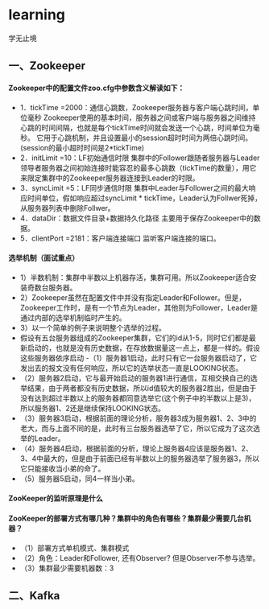 # learning
学无止境
## 一、Zookeeper
#### Zookeeper中的配置文件zoo.cfg中参数含义解读如下：
- 1．tickTime =2000：通信心跳数，Zookeeper服务器与客户端心跳时间，单位毫秒
Zookeeper使用的基本时间，服务器之间或客户端与服务器之间维持心跳的时间间隔，也就是每个tickTime时间就会发送一个心跳，时间单位为毫秒。
它用于心跳机制，并且设置最小的session超时时间为两倍心跳时间。(session的最小超时时间是2*tickTime)
- 2．initLimit =10：LF初始通信时限
集群中的Follower跟随者服务器与Leader领导者服务器之间初始连接时能容忍的最多心跳数（tickTime的数量），用它来限定集群中的Zookeeper服务器连接到Leader的时限。
- 3．syncLimit =5：LF同步通信时限
集群中Leader与Follower之间的最大响应时间单位，假如响应超过syncLimit * tickTime，Leader认为Follwer死掉，从服务器列表中删除Follwer。
- 4．dataDir：数据文件目录+数据持久化路径
主要用于保存Zookeeper中的数据。
- 5．clientPort =2181：客户端连接端口
监听客户端连接的端口。

#### 选举机制（面试重点）
- 1）半数机制：集群中半数以上机器存活，集群可用。所以Zookeeper适合安装奇数台服务器。
- 2）Zookeeper虽然在配置文件中并没有指定Leader和Follower。但是，Zookeeper工作时，是有一个节点为Leader，其他则为Follower，Leader是通过内部的选举机制临时产生的。
- 3）以一个简单的例子来说明整个选举的过程。
- 假设有五台服务器组成的Zookeeper集群，它们的id从1-5，同时它们都是最新启动的，也就是没有历史数据，在存放数据量这一点上，都是一样的。假设这些服务器依序启动
-（1）服务器1启动，此时只有它一台服务器启动了，它发出去的报文没有任何响应，所以它的选举状态一直是LOOKING状态。
- （2）服务器2启动，它与最开始启动的服务器1进行通信，互相交换自己的选举结果，由于两者都没有历史数据，所以id值较大的服务器2胜出，但是由于没有达到超过半数以上的服务器都同意选举它(这个例子中的半数以上是3)，所以服务器1、2还是继续保持LOOKING状态。
- （3）服务器3启动，根据前面的理论分析，服务器3成为服务器1、2、3中的老大，而与上面不同的是，此时有三台服务器选举了它，所以它成为了这次选举的Leader。
- （4）服务器4启动，根据前面的分析，理论上服务器4应该是服务器1、2、3、4中最大的，但是由于前面已经有半数以上的服务器选举了服务器3，所以它只能接收当小弟的命了。
- （5）服务器5启动，同4一样当小弟。

#### ZooKeeper的监听原理是什么

#### ZooKeeper的部署方式有哪几种？集群中的角色有哪些？集群最少需要几台机器？
- （1）部署方式单机模式、集群模式
- （2）角色：Leader和Follower, 还有Observer? 但是Observer不参与选举。
- （3）集群最少需要机器数：3

## 二、Kafka
